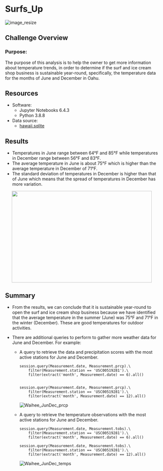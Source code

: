 # Surfs_Up
![image_resize](https://user-images.githubusercontent.com/89308251/159183898-5756e80b-e2d6-49f0-8517-222267bfaddf.jpg)

## Challenge Overview

### Purpose:
   The purpose of this analysis is to help the owner to get more information about temperature trends, in order to determine if the surf and ice cream shop business is sustainable year-round,
specifically, the temperature data for the months of June and December in Oahu.    

## Resources
- Software:
   - Jupyter Notebooks 6.4.3
   - Python 3.8.8
- Data source: 
   - [hawaii.sqlite](https://github.com/SYDsCorner/Surfs_Up/blob/main/hawaii.sqlite)
   
## Results

- Temperatures in June range between 64°F and 85°F while temperatures in December range between 56°F and 83°F.
- The average temperature in June is about 75°F which is higher than the average temperature in December of 71°F.
- The standard deviation of temperatures in December is higher than that of June which means that the spread of temperatures in December has more variation. 


<p align="center">
  <img width="460" height="300" src="https://user-images.githubusercontent.com/89308251/138387308-b19ced9f-7f25-4898-a6e4-d802ee836c74.png">
</p> 

 
## Summary

- From the results, we can conclude that it is sustainable year-round to open the surf and ice cream shop business 
  because we have identified that the average temperature in the summer (June) was 75°F and 71°F in the winter (December).
  These are good temperatures for outdoor activities.
  
- There are additional queries to perform to gather more weather data for June and December.
  For example:

  - A query to retrieve the data and precipitation scores with the most active stations for June and December.   
   
    ```
    session.query(Measurement.date, Measurement.prcp).\
        filter(Measurement.station == 'USC00519281').\
        filter(extract('month', Measurement.date) == 6).all()


    session.query(Measurement.date, Measurement.prcp).\
        filter(Measurement.station == 'USC00519281').\
        filter(extract('month', Measurement.date) == 12).all()
    ```
    ![Waihee_JunDec_prcp](https://user-images.githubusercontent.com/89308251/138389063-ac23d426-a142-449b-a847-8b8b11f8c765.png)


    
  - A query to retrieve the temperature observations with the most active stations for June and December.   
   
    ```
    session.query(Measurement.date, Measurement.tobs).\
        filter(Measurement.station == 'USC00519281').\
        filter(extract('month', Measurement.date) == 6).all()

    session.query(Measurement.date, Measurement.tobs).\
        filter(Measurement.station == 'USC00519281').\
        filter(extract('month', Measurement.date) == 12).all() 
    ```    
    ![Waihee_JunDec_temps](https://user-images.githubusercontent.com/89308251/138389303-41f3e492-7e54-49be-924a-50ec75e3df46.png)


